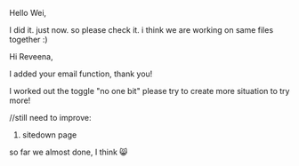 Hello Wei,

I did it. just now. so please check it. i think we are working on same files together :)



Hi Reveena, 

I added your email function, thank you!

I worked out the toggle "no one bit"
please try to create more situation to try more!


//still need to improve:
1. sitedown page


  so far we almost done, I think 😸

